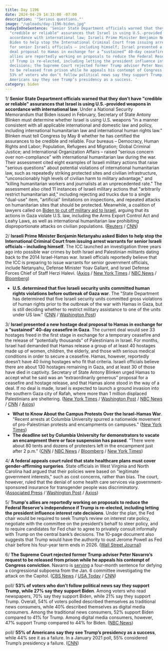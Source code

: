 ```yaml
---
title: Day 1196
date: 2024-04-29 14:33:00 -07:00
description: '"Serious questions."'
image: "/uploads/day-1196-biden.jpg"
todayInOneSentence: 'Senior State Department officials warned that they don’t have
  "credible or reliable" assurances that Israel is using U.S.-provided weapons in
  accordance with international law; Israeli Prime Minister Benjamin Netanyahu asked
  Biden to help stop the International Criminal Court from issuing arrest warrants
  for senior Israeli officials – including himself; Israel presented a new hostage
  deal proposal to Hamas in exchange for a “sustained” 40-day ceasefire in Gaza; Trump''s
  allies are reportedly working on proposals to reduce the Federal Reserve''s independence
  if Trump is re-elected, including letting the president influence interest rate
  decisions; the Supreme Court rejected former Trump adviser Peter Navarro’s request
  to be released from prison while he appeals his contempt of Congress conviction;
  53% of voters who don’t follow political news say they support Trump; and 55% of
  Americans say they see Trump’s presidency as a success. '
category: biden
---
```


1/ **Senior State Department officials warned that they don’t have "credible or reliable" assurances that Israel is using U.S.-provided weapons in accordance with international law**. Under a National Security Memorandum that Biden issued in February, Secretary of State Antony Blinken must determine whether Israel is using U.S. weapons “in a manner consistent with all applicable international and domestic law and policy, including international humanitarian law and international human rights law.” Blinken must tell Congress by May 8 whether he has certified the assurances to be credible and reliable. Four bureaus – Democracy, Human Rights and Labor; Population, Refugees and Migration; Global Criminal Justice; and International Organization Affairs – raised “serious concern over non-compliance” with international humanitarian law during the war. Their assessment cited eight examples of Israeli military actions that raise "serious questions" about potential violations of international humanitarian law, such as repeatedly striking protected sites and civilian infrastructure, "unconscionably high levels of civilian harm to military advantage," and "killing humanitarian workers and journalists at an unprecedented rate." The assessment also cited 11 instances of Israeli military actions that "arbitrarily restrict humanitarian aid," including rejecting aid trucks due to a single "dual-use" item, "artificial" limitations on inspections, and repeated attacks on humanitarian sites that should be protected. Meanwhile, a coalition of lawyers called on [Biden to cut off military aid to Israel](https://www.politico.com/news/2024/04/29/lawyers-israel-arm-sales-biden-00154958), arguing that its actions in Gaza violate U.S. law, including the Arms Export Control Act and Leahy Laws, as well as international humanitarian law prohibiting disproportionate attacks on civilian populations. ([Reuters](https://www.reuters.com/world/middle-east/some-us-officials-say-internal-memo-israel-may-be-violating-international-law-2024-04-27/) / [CNN](https://www.cnn.com/2024/04/28/politics/state-department-israel-gaza-international-law-us-weapons))

2/ **Israeli Prime Minister Benjamin Netanyahu asked Biden to help stop the International Criminal Court from issuing arrest warrants for senior Israeli officials – including himself**. The ICC launched an investigation three years ago into possible war crimes by both Israel and Palestinian militants dating back to the 2014 Israel-Hamas war. Israeli officials reportedly believe that the ICC is preparing to issue warrants for senior government officials, include Netanyahu, Defense Minister Yoav Gallant, and Israel Defense Forces Chief of Staff Herzi Halevi. ([Axios](https://www.axios.com/2024/04/29/netanyahu-biden-icc-arrest-warrants-war-crimes) / [New York Times](https://www.nytimes.com/2024/04/28/world/middleeast/netanyahu-icc-arrest-warrants-israel-hamas.html) / [NBC News](https://www.nbcnews.com/news/world/israel-fears-icc-issue-arrest-warrants-netanyahu-gaza-war-hamas-rcna149739) / [Bloomberg](https://www.bloomberg.com/news/articles/2024-04-29/israel-s-allies-warn-icc-action-could-jeopardize-ceasefire-with-hamas?sref=MIBMEEoj))
 
* **U.S. determined that five Israeli security units committed human rights violations before outbreak of Gaza war**. The "State Department has determined that five Israeli security units committed gross violations of human rights prior to the outbreak of the war with Hamas in Gaza, but is still deciding whether to restrict military assistance to one of the units under US law." ([CNN](https://www.cnn.com/2024/04/29/politics/us-israel-security-units-human-rights-violations) / [Washington Post](https://www.washingtonpost.com/world/2024/04/29/israel-hamas-war-news-gaza-palestine/#link-SUYSTN6B7BBFJK7CECVMFLM7VQ)) 

3/ **Israel presented a new hostage deal proposal to Hamas in exchange for a “sustained” 40-day ceasefire in Gaza**. The current deal would see 33 hostages freed in the first stage in exchange for a temporary ceasefire and the release of “potentially thousands” of Palestinians in Israel. For months, Israel had demanded that Hamas release a group of at least 40 hostages made up of women, children, the elderly, and those with serious medical conditions in order to secure a ceasefire. Hamas, however, reportedly doesn’t have 40 living hostages who fit that criteria. Israeli officials believe there are about 130 hostages remaining in Gaza, and at least 30 of those have died in captivity. Secretary of State Antony Blinken urged Hamas to accept what he said was an “extraordinarily generous” proposal for a ceasefire and hostage release, and that Hamas alone stood in the way of a deal. If no deal is made, Israel is expected to launch a ground invasion into the southern Gaza city of Rafah, where more than 1 million displaced Palestinians are sheltering. ([New York Times](https://www.nytimes.com/live/2024/04/29/world/israel-gaza-war-hamas) / [Washington Post](https://www.washingtonpost.com/world/2024/04/29/israel-hamas-war-news-gaza-palestine/) / [NBC News](https://www.nbcnews.com/news/world/israel-hamas-war-gaza-cease-fire-hostage-deal-antony-blinken-saudi-rcna149747) / [CNN](https://www.cnn.com/2024/04/29/middleeast/hamas-israel-ceasefire-proposal-cairo-talks-intl/index.html) / [Axios](https://www.axios.com/2024/04/29/blinken-hamas-new-israel-hostage-deal-ceasefire))

* **What to Know About the Campus Protests Over the Israel-Hamas War**. "Recent arrests at Columbia University spurred a nationwide movement of pro-Palestinian protests and encampments on campuses." ([New York Times](https://www.nytimes.com/2024/04/17/us/college-protests-israel-hamas-war-antisemitism.html))
* **The deadline set by Columbia University for demonstrators to vacate an encampment there or face suspension has passed**. "There were about 80 tents and dozens of protesters left in the encampment just after 2 p.m." ([CNN](https://www.cnn.com/business/live-news/university-protests-palestine-04-29-24/index.html) / [NBC News](https://www.nbcnews.com/news/us-news/columbia-university-president-says-negotiations-protesters-stalled-sch-rcna149755) / [Bloomberg](https://www.bloomberg.com/news/articles/2024-04-29/columbia-says-it-was-unable-to-come-to-a-deal-with-protesters?sref=MIBMEEoj) / [New York Times](https://www.nytimes.com/2024/04/29/nyregion/columbia-student-protest-encampment.html)) 

4/ **A federal appeals court ruled that state healthcare plans must cover gender-affirming surgeries**. State officials in West Virginia and North Carolina had argued that their policies were based on "legitimate government interests," such as cost concerns, rather than bias. The court, however, ruled that the denial of some health care services via government-sponsored insurance for transgender people was discriminatory. ([Associated Press](https://apnews.com/article/west-virginia-north-carolina-gender-affirming-care-dbe97d7b305ec6c6d07f7c1e33beef00) / [Washington Post](https://www.washingtonpost.com/dc-md-va/2024/04/29/gender-affirming-surgery-state-health-care-plans/) / [Axios](https://www.axios.com/2024/04/29/state-health-care-plan-gender-affirming-surgery))

5/ **Trump's allies are reportedly working on proposals to reduce the Federal Reserve's independence if Trump is re-elected, including letting the president influence interest rate decisions**. Under the plan, the Fed chair would be required to seek Trump’s review on interest rate policy, negotiate with the committee on the president’s behalf to steer policy, and to require candidates for Fed chair to agree to privately consult informally with Trump on the central bank’s decisions. The 10-page document also suggests that Trump would have the authority to oust Jerome Powell as Fed chair before his four-year term ends in 2026. ([Wall Street Journal](https://www.wsj.com/economy/central-banking/trump-allies-federal-reserve-independence-54423c2f))

6/ **The Supreme Court rejected former Trump adviser Peter Navarro’s request to be released from prison while he appeals his contempt of Congress conviction**. Navarro is [serving](https://whatthefuckjusthappenedtoday.com/2024/03/19/day-1155/#5-former-trump-white-house-adviser-p) a four-month sentence for defying a congressional subpoena from the Jan. 6 committee investigating the attack on the Capitol. ([CBS News](https://www.cbsnews.com/news/supreme-court-peter-navarro-rejects-prison-release-appeal/) / [USA Today](https://www.usatoday.com/story/news/politics/2024/04/29/supreme-court-trump-peter-navarro-jail/73207554007/) / [CNN](https://www.cnn.com/2024/04/29/politics/supreme-court-rejects-peter-navarros-get-of-jail-request-again/))

poll/ **53% of voters who don’t follow political news say they support Trump, while 27% say they support Biden**. Among voters who read newspapers, 70% say they support Biden, while 21% say they support Trump. Overall, 54% of voters polled described themselves as traditional news consumers, while 40% described themselves as digital media consumers. Among the traditional news consumers, 52% support Biden compared to 41% for Trump. Among digital media consumers, however, 47% support Trump compared to 44% for Biden. ([NBC News](https://www.nbcnews.com/politics/2024-election/poll-biden-trump-supporters-sharply-divided-media-consume-rcna149497))

poll/ **55% of Americans say they see Trump’s presidency as a success**, while 44% see it as a failure. In a January 2021 poll, 55% considered Trump’s presidency a failure. ([CNN](https://www.cnn.com/2024/04/28/politics/cnn-poll-trump-biden-matchup/))

